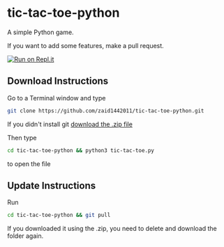 # tic-tac-toe-python
A simple Python game.

If you want to add some features, make a pull request.

[![Run on Repl.it](https://replit.com/badge/github/zaid1442011/tic-tac-toe-python)](https://replit.com/@zaid1442011/tic-tac-toe-python)

## Download Instructions

Go to a Terminal window and type
  ```sh
  git clone https://github.com/zaid1442011/tic-tac-toe-python.git
  ```
  If you didn't install git [download the .zip file](https://github.com/zaid1442011/tic-tac-toe-python/archive/refs/heads/main.zip)

Then type
  ```sh
  cd tic-tac-toe-python && python3 tic-tac-toe.py
  ```
to open the file

## Update Instructions
Run 
  ```sh
  cd tic-tac-toe-python && git pull
  ```

If you downloaded it using the .zip, you need to delete and download the folder again.
